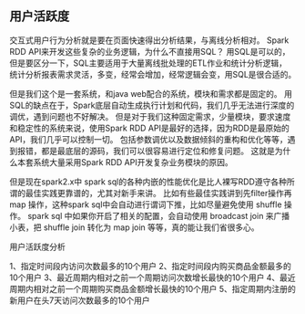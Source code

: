 ## 用户活跃度
交互式用户行为分析就是要在页面快速得出分析结果，与离线分析相对。
Spark RDD API来开发这些复杂的业务逻辑，为什么不直接用SQL？
用SQL是可以的，但是要区分一下，SQL主要适用于大量离线批处理的ETL作业和统计分析逻辑，
统计分析报表需求灵活，多变，经常会增加，经常逻辑会变，用SQL是很合适的。

但是我们这个是一套系统，和java web配合的系统，模块和需求都是固定的。
用SQL的缺点在于，Spark底层自动生成执行计划和代码，我们几乎无法进行深度的调优，遇到问题也不好解决。
但是对于我们这种固定需求，少量模块，要求速度和稳定性的系统来说，使用Spark RDD API是最好的选择，因为RDD是最原始的API，我们几乎可以控制一切。
包括参数调优以及数据倾斜的重构和优化等等，遇到报错，都是最底层的源码，我们可以很容易进行定位和修复问题。
这就是为什么本套系统大量采用Spark RDD API开发复杂业务模块的原因。

但是现在spark2.x中 spark sql的各种内嵌的性能优化是比人裸写RDD遵守各种所谓的最佳实践更靠谱的，尤其对新手来讲。
比如有些最佳实践讲到先filter操作再 map 操作，这种spark sql中会自动进行谓词下推，比如尽量避免使用 shuffle 操作。
spark sql 中如果你开启了相关的配置，会自动使用 broadcast join 来广播小表，把 shuffle join 转化为 map join 等等，真的能让我们省很多心。

用户活跃度分析

1、指定时间段内访问次数最多的10个用户
2、指定时间段内购买商品金额最多的10个用户
3、最近周期内相对之前一个周期访问次数增长最快的10个用户
4、最近周期内相对之前一个周期购买商品金额增长最快的10个用户
5、指定周期内注册的新用户在头7天访问次数最多的10个用户
